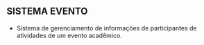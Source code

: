 ##  SISTEMA EVENTO

- Sistema de gerenciamento de informações de participantes de atividades de um evento acadêmico.